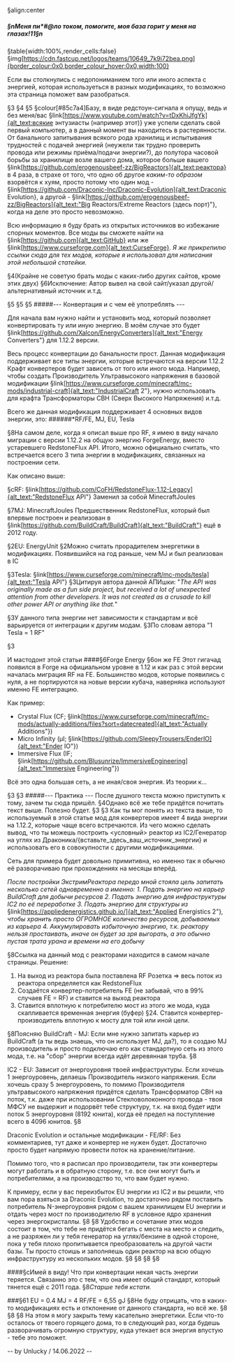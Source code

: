 §align:center
##### §nМеня пи*#@ло током, помогите, моя база горит у меня на глазах!11§n
§table{width:100%,render_cells:false} 
§img[https://cdn.fastcup.net/logos/teams/10649_7k9i72bea.png]{border_colour:0x0,border_colour_hover:0x0,width:100}



Если вы столкнулись с недопониманием того или иного аспекта с энергией, которая используеться в разных модификациях, то возможно эта страница поможет вам разобраться.

§3
§4
§5
§colour[#85c7a4]Базу, в виде редстоун-сигнала я опущу, ведь и без меня/вас §link[https://www.youtube.com/watch?v=tDxKhiJfgYk]{alt_text:всякие энтузиасты (например этот)} уже успели сделать свой первый компьютер, а в данный момент вы находитесь в растерянности. От банального запитывания всякого рода хранилищ и испытывания трудностей с подачей энергией (неужели так трудно проверить провода или режимы приёма/подачи энергии?), до полутора часовой борьбы за хранилище возле вашего дома, которое больше вашего §link[https://github.com/erogenousbeef-zz/BigReactors]{alt_text:реактора} в 4 раза, в страхе от того, что одно об другое *каким-то образом* взорвётся к хуям, просто потому что один мод - §link[https://github.com/Draconic-Inc/Draconic-Evolution]{alt_text:Draconic Evolution}, а другой - §link[https://github.com/erogenousbeef-zz/BigReactors]{alt_text:"Big Reactors/Extreme Reactors (здесь порт)"}, когда на деле это просто невозможно.

Всю информацию я буду брать из открытых источников во избежание спорных моментов.
Все моды вы сможете найти на §link[https://github.com]{alt_text:GitHub} или же §link[https://www.curseforge.com]{alt_text:CurseForge}. 
*Я же прикрепилю ссылки сюда для тех модов, которые я использовал для написания этой небольшой статейки.*

§4(Крайне не советую брать моды с каких-либо других сайтов, кроме этих двух) 
§6Исключение: Автор вывел на свой сайт/указал другой/альтернативный источник и.т.д.

§5
§5
§5
#####--- Конвертация и с чем её употреблять ---

Для начала вам нужно найти и установить мод, который позволяет конвертировать ту или иную энергию.
В моём случае это будет §link[https://github.com/Xalcon/EnergyConverters]{alt_text:"Energy Converters"} для 1.12.2 версии.

Весь процесс конвертации до банальности прост.
Данная модификация поддерживает все типы энергии, которые встречаются на версии 1.12.2
Крафт конвертеров будет зависеть от того или иного мода.
Например, чтобы создать Производитель Ультравысокого напряжения в базовой модификации §link[https://www.curseforge.com/minecraft/mc-mods/industrial-craft]{alt_text:"IndustrialCraft 2"}, нужно использовать для крафта Трансформаторы СВН (Сверх Высокого Напряжения) и.т.д.

Всего же данная модификация поддерживает 4 основных видов энергии, это:
######*RF/FE, MJ, EU, Tesla

§8На самом деле, когда я описал выше про RF, я имею в виду начало миграции с версии 1.12.2 на общую энергию ForgeEnergy, вместо устаревшего RedstoneFlux API. 
Итого, можно официально считать, что встречается всего 3 типа энергии в модификациях, связанных на построении сети.

Как описано выше:


§cRF: §link[https://github.com/CoFH/RedstoneFlux-1.12-Legacy]{alt_text:"RedstoneFlux API"}
Заменил за собой MinecraftJoules

§7MJ: MinecraftJoules
Предшественник RedstoneFlux, который был впервые построен и реализован в §link[https://github.com/BuildCraft/BuildCraft]{alt_text:"BuildCraft"} ещё в 2012 году.

§2EU: EnergyUnit
§2Можно считать прорадителем энергетики в модификациях. Появившийся на год раньше, чем MJ и был реализован в IC

§3Tesla: §link[https://www.curseforge.com/minecraft/mc-mods/tesla]{alt_text:"Tesla API"}
§3Цитируя автора данной АПИшки: "*The API was originally made as a fun side project, but received a lot of unexpected attention from other developers. It was not created as a crusade to kill other power API or anything like that.*"

§3У данного типа энергии нет зависимости к стандартам и всё варьируется от интеграции к другим модам.
§3По словам автора "1 Tesla = 1 RF"

§3

И мастодонт этой статьи
####§6Forge Energy
§6он же FE
Этот гигачад появился в Forge на официальном уровне в 1.12 и как раз с этой версии началась миграция RF на FE.
 Большинство модов, которые появились с нуля, а не портируются на новые версии кубача, наверняка используют именно FE интеграцию. 

Как пример:
- Crystal Flux (CF; §link[https://www.curseforge.com/minecraft/mc-mods/actually-additions/files?sort=datecreated]{alt_text:"Actually Additions"})
- Micro Infinity (µI; §link[https://github.com/SleepyTrousers/EnderIO]{alt_text:"Ender IO"})
- Immersive Flux (IF; §link[https://github.com/Blusunrize/ImmersiveEngineering]{alt_text:"Immersive Engineering"})

Всё это одна большая сеть, а не иная/своя энергия.
Из теории к...

§3
§3
#####--- Практика ---
После душного текста можно приступить к тому, зачем ты сюда пришёл.
§4Однако всё же тебе придётся почитать текст выше. Полезно будет.
§3
§3
Как ты мог понять из текста выше, то используемый в этой статье мод для конвертеров имеет 4 вида энергии на 1.12.2, которые чаще всего встречаются.
Из чего можно сделать вывод, что ты можешь построить <условный> реактор из IC2/Генератор на углях из Драконика/{вставьте_здесь_ваш_источник_энергии} и использовать его в совокупности с другими модификациями.

Сеть для примера будет довольно примитивна, но именно так я обычно её разворачиваю при прохождениях на месяцы вперёд.

*После постройки ЭкстримРеактора передо мной стояла цель запитать несколько сетей одновременно*
 *а именно:*
*1. Подать энергию на карьер BuildCraft для добычи ресурсов*
*2. Подать энергию для инфраструктуры IC2 по её переработке*
*3. Подать энергию для структуры из* §link[https://appliedenergistics.github.io/]{alt_text:"Applied Energistics 2"}*, чтобы хранить просто ОГРОМНОЕ количество ресурсов, добываемых из карьера*
*4. Аккумулировать избыточную энергию, т.к. реактору нельзя простаивать, иначе он будет за зря выгорать, а это обычно пустая трата урана и времени на его добычу*

§8Ссылка на данный мод с реакторами находится в самом начале страницы.
Решение:
1. На выход из реактора была поставлена RF Розетка => весь поток из реактора определяется как RedstoneFlux
2. Создаётся конвертер-потребитель FE (не забывай, что в 99% случаев FE = RF) и ставится на выход реактора
3. Ставится вплотную к потребителю мост из этого же мода, куда скапливается временная энергия (буфер)
§24. Ставится конвертер-производитель вплотную к мосту для той или иной цели.

§8Поясняю
BuildCraft - MJ:
Если мне нужно запитать карьер из BuildCraft (а ты ведь знаешь, что он использует MJ, да?), то я создаю MJ производитель и просто подключаю его как стандартную сеть из этого мода, т.е. на "сбор" энергии всегда идёт деревянная труба.
§8

IC2 - EU:
Зависит от энергоуровня твоей инфраструктуры. 
Если хочешь 1 энергоуровень, делаешь Производитель низкого напряжения.
Если хочешь сразу 5 энергоуровень, то помимо Производителя ультравысокого напряжения придётся сделать Трансформатор СВН на поток, т.к. даже при использовании Стекловолоконного провода - твоя МФСУ не выдержит и подорвёт тебе структуру, т.к. на вход будет идти поток 5 энергоуровня (8192 юнита), когда её предел на поступление всего в 4096 юнитов.
§8

Draconic Evolution и остальные модификации - FE/RF:
Без комментариев, тут даже и конвертер не нужен будет.
Достаточно просто будет напрямую провести поток на хранение/питание.

Помимо того, что я расписал про производители, так эти конвертеры могут работать и в обратную сторону, т.е. все они могут быть и потребителями, а на производство то, что вам будет нужно.

К примеру, если у вас переизбыток EU энергии из IC2 и вы решили, что вам пора взяться за Draconic Evolution, то достаточно рядом поставить потребитель N-энергоуровня рядом с вашем хранилищем EU энергии и отдать через мост по производителю RF в условное ядро хранения через энергокристаллы.
§8
§8
Удобство и сочетание этих модов состоит в том, что тебе не придётся бегать с места на место и следить, а не разряжен ли у тебя генератор на углях/бензине в одной стороне, пока у тебя плохо пропитывается преобразователь на другой части базы.
Ты просто стоишь и заполняешь один реактор на всю общую инфраструктуру из нескольких модов.
§8
§8
§8
§8

####§cИмей в виду!
Что при конвертации некая часть энергии теряется.
Связанно это с тем, что она имеет общий стандарт, который тянется ещё с 2011 года.
§8*Старше тебя кстати.*


###§61 EU = 0.4 MJ = 4 RF/FE = 6,55 gJ
§8Не буду отрицать, что в каких-то модификациях есть и отклонение от данного стандарта, но всё же.
§8
§8
§8
На этом я могу закрыть тему касательно энергетики.
Если что-то осталось от твоего горящего дома, то в следующий раз, когда будешь разворачивать огромную структуру, куда утекает вся энергия впустую - тебе это поможет.

-- by Unlucky / 14.06.2022 --


